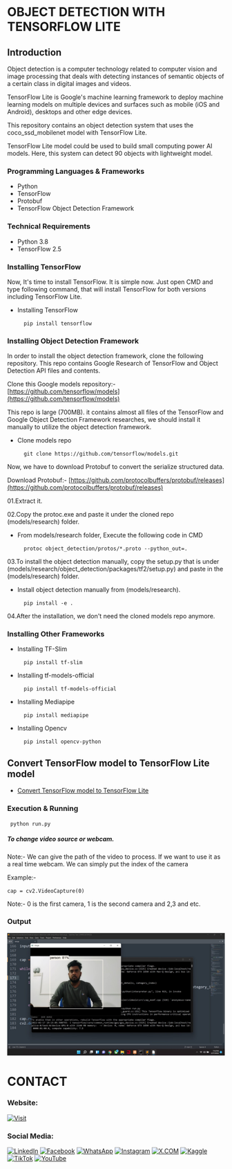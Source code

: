 # OBJECT DETECTION WITH TENSORFLOW LITE

## Introduction

Object detection is a computer technology related to computer vision and image processing that deals with detecting instances of semantic objects of a certain class in digital images and videos.

TensorFlow Lite is Google's machine learning framework to deploy machine learning models on multiple devices and surfaces such as mobile (iOS and Android), desktops and other edge devices.

This repository contains an object detection system that uses the coco_ssd_mobilenet model with TensorFlow Lite.

TensorFlow Lite model could be used to build small computing power AI models. Here, this system can detect 90 objects with lightweight model.


### Programming Languages & Frameworks
- Python
- TensorFlow
- Protobuf
- TensorFlow Object Detection Framework

### Technical Requirements
- Python 3.8
- TensorFlow 2.5

### Installing TensorFlow

Now, It's time to install TensorFlow. It is simple now. Just open CMD and type following command, that will install TensorFlow for both versions including TensorFlow Lite.

- Installing TensorFlow

  ```
    pip install tensorflow
  ```

### Installing Object Detection Framework

In order to install the object detection framework, clone the following repository. This repo contains Google Research of TensorFlow and Object Detection API files and contents.

Clone this Google models repository:- [https://github.com/tensorflow/models](https://github.com/tensorflow/models)

This repo is large (700MB). it contains almost all files of the TensorFlow and Google Object Detection Framework researches, we should install it manually to utilize the object detection framework.

- Clone models repo

  ```
    git clone https://github.com/tensorflow/models.git
  ```


Now, we have to download Protobuf to convert the serialize structured data.


Download Protobuf:- [https://github.com/protocolbuffers/protobuf/releases](https://github.com/protocolbuffers/protobuf/releases)

01.Extract it.

02.Copy the protoc.exe and paste it under the cloned repo (models/research) folder.


- From models/research folder, Execute the following code in CMD

  ```
    protoc object_detection/protos/*.proto --python_out=.
  ```

03.To install the object detection manually, copy the setup.py that is under (models/research/object_detection/packages/tf2/setup.py) and paste in the (models/research) folder.


- Install object detection manually from (models/research).

  ```
    pip install -e .
  ```

04.After the installation, we don't need the cloned models repo anymore.

### Installing Other Frameworks


- Installing TF-Slim

  ```
    pip install tf-slim
  ```

- Installing tf-models-official

  ```
    pip install tf-models-official
  ```

- Installing Mediapipe

  ```
    pip install mediapipe
  ```

- Installing Opencv

  ```
    pip install opencv-python
  ```


## Convert TensorFlow model to TensorFlow Lite model

* [Convert TensorFlow model to TensorFlow Lite](https://www.tensorflow.org/lite/convert)


### Execution & Running

```
 python run.py

```

##### To change video source or webcam.

Note:- We can give the path of the video to process. If we want to use it as a real time webcam. We can simply put the index of the camera

Example:-

```
cap = cv2.VideoCapture(0)

```

Note:- 0 is the first camera, 1 is the second camera and 2,3 and etc.



### Output


![Demo1](github-readme-content/1.jpg)


# CONTACT

### Website: 

[![Visit](https://img.shields.io/badge/Visit%3A%20www.gunarakulan.info-%23E01E5A?style=flat&logo=realm&logoColor=white)](https://www.gunarakulan.info)

### Social Media:

[![LinkedIn](https://img.shields.io/badge/-LinkedIn-0A66C2?style=for-the-badge&logo=linkedin&logoColor=white)](https://www.linkedin.com/in/gunarakulangunaretnam)
[![Facebook](https://img.shields.io/badge/-Facebook-196dcc?style=for-the-badge&logo=facebook&logoColor=white)](https://www.facebook.com/gunarakulangunaretnam)
[![WhatsApp](https://img.shields.io/badge/-WhatsApp-07a647?style=for-the-badge&logo=whatsapp&logoColor=white)](https://wa.me/94740001141?text=WhatsApp%3A%20%2B9740001141)
[![Instagram](https://img.shields.io/badge/-Instagram-bd3651?style=for-the-badge&logo=instagram&logoColor=white)](https://www.instagram.com/gunarakulangunaretnam)
[![X.COM](https://img.shields.io/badge/-X.COM-0066ff?style=for-the-badge&logo=x&logoColor=white)](https://x.com/gunarakulangr)
[![Kaggle](https://img.shields.io/badge/-Kaggle-3295bd?style=for-the-badge&logo=kaggle&logoColor=white)](https://www.kaggle.com/gunarakulangr)
[![TikTok](https://img.shields.io/badge/-TikTok-579ea3?style=for-the-badge&logo=tiktok&logoColor=white)](https://www.tiktok.com/@gunarakulangunaretnam)
[![YouTube](https://img.shields.io/badge/-YouTube-a82121?style=for-the-badge&logo=youtube&logoColor=white)](https://www.youtube.com/channel/UCjMOdgHFAjAdBKiqV8y2Tww)
